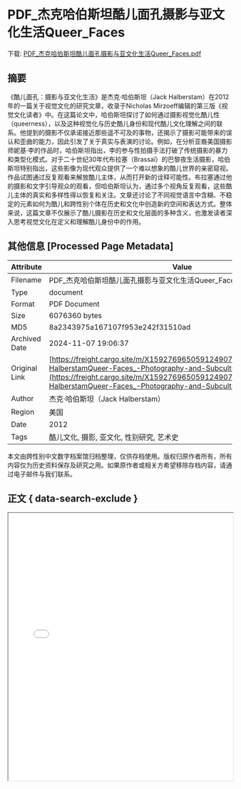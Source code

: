 # PDF_杰克哈伯斯坦酷儿面孔摄影与亚文化生活Queer_Faces

<!-- tcd_download_link -->
下载: [PDF_杰克哈伯斯坦酷儿面孔摄影与亚文化生活Queer_Faces.pdf](PDF_杰克哈伯斯坦酷儿面孔摄影与亚文化生活Queer_Faces.pdf)
<!-- tcd_download_link_end -->

## 摘要

<!-- tcd_abstract -->
《酷儿面孔：摄影与亚文化生活》是杰克·哈伯斯坦（Jack Halberstam）在2012年的一篇关于视觉文化的研究文章，收录于Nicholas Mirzoeff编辑的第三版《视觉文化读者》中。在这篇论文中，哈伯斯坦探讨了如何通过摄影视觉化酷儿性（queerness），以及这种视觉化与历史酷儿身份和现代酷儿文化理解之间的联系。他提到的摄影不仅承诺接近那些遥不可及的事物，还揭示了摄影可能带来的误认和歪曲的能力，因此引发了关于真实与表演的讨论。例如，在分析亚裔美国摄影师妮基·李的作品时，哈伯斯坦指出，李的参与性拍摄手法打破了传统摄影的暴力和类型化模式。对于二十世纪30年代布拉塞（Brassaï）的巴黎夜生活摄影，哈伯斯坦特别指出，这些影像为现代观众提供了一个难以想象的酷儿世界的亲密窥视。作品试图通过反复观看来解放酷儿主体，从而打开新的诠释可能性。布拉塞通过他的摄影和文字引导观众的观看，但哈伯斯坦认为，通过多个视角反复观看，这些酷儿主体的真实和多样性得以恢复和关注。文章还讨论了不同视觉语言中含糊、不稳定的元素如何为酷儿和跨性别个体在历史和文化中创造新的空间和表达方式。整体来说，这篇文章不仅展示了酷儿摄影在历史和文化层面的多种含义，也激发读者深入思考视觉文化在定义和理解酷儿身份中的作用。

<!-- tcd_abstract_end -->

## 其他信息 [Processed Page Metadata]

| Attribute       | Value                                  |
|-----------------|----------------------------------------|
| Filename        | PDF_杰克哈伯斯坦酷儿面孔摄影与亚文化生活Queer_Faces.pdf                             |
| Type            | document                                 |
| Format          | PDF Document                               |
| Size            | 6076360 bytes                           |
| MD5             | 8a2343975a167107f953e242f31510ad                                  |
| Archived Date   | 2024-11-07 19:06:37                             |
| Original Link   | [https://freight.cargo.site/m/X1592769650591249073768892874415/Jack-HalberstamQueer-Faces_-Photography-and-Subcultural-Lives.pdf](https://freight.cargo.site/m/X1592769650591249073768892874415/Jack-HalberstamQueer-Faces_-Photography-and-Subcultural-Lives.pdf)                         |
| Author          | 杰克·哈伯斯坦（Jack Halberstam）                               |
| Region          | 美国                               |
| Date            | 2012                                 |
| Tags            | 酷儿文化, 摄影, 亚文化, 性别研究, 艺术史                                 |

本文由跨性别中文数字档案馆归档整理，仅供存档使用。版权归原作者所有，所有内容仅为历史资料保存及研究之用。如果原作者或相关方希望移除存档内容，请通过电子邮件与我们联系。

## 正文 { data-search-exclude }

<!-- tcd_main_text -->
<iframe src="../PDF_杰克哈伯斯坦酷儿面孔摄影与亚文化生活Queer_Faces.pdf" width="100%" height="600px">
    <p>无法显示PDF，请下载查看。</p>
</iframe>
<!-- tcd_main_text_end -->

